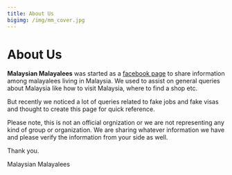 ```yaml
---
title: About Us
bigimg: /img/mm_cover.jpg
---
```


# About Us
**Malaysian Malayalees** was started as a [facebook page](https://www.facebook.com/MalaysianMalayalees) to share information among malayalees living in Malaysia. We used to assist on general queries about Malaysia like how to visit Malaysia, where to find a shop etc. 

But recently we noticed a lot of queries related to fake jobs and fake visas and thought to create this page for quick reference. 

Please note, this is not an official orgnization or we are not representing any kind of group or organization. 
We are sharing whatever information we have and please verify the information from your side as well.

Thank you.

Malaysian Malayalees
